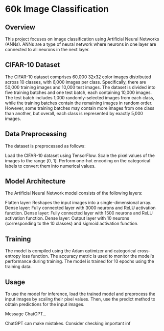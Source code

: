# 60k Image Classification
## Overview
This project focuses on image classification using Artificial Neural Networks (ANNs). ANNs are a type of neural network where neurons in one layer are connected to all neurons in the next layer.

 ## CIFAR-10 Dataset
The CIFAR-10 dataset comprises 60,000 32x32 color images distributed across 10 classes, with 6,000 images per class. Specifically, there are 50,000 training images and 10,000 test images. The dataset is divided into five training batches and one test batch, each containing 10,000 images. The test batch includes 1,000 randomly-selected images from each class, while the training batches contain the remaining images in random order. However, some training batches may contain more images from one class than another, but overall, each class is represented by exactly 5,000 images.

 ## Data Preprocessing
The dataset is preprocessed as follows:

Load the CIFAR-10 dataset using TensorFlow.
Scale the pixel values of the images to the range [0, 1].
Perform one-hot encoding on the categorical labels to convert them into numerical values.
## Model Architecture
The Artificial Neural Network model consists of the following layers:

Flatten layer: Reshapes the input images into a single-dimensional array.
Dense layer: Fully connected layer with 3000 neurons and ReLU activation function.
Dense layer: Fully connected layer with 1500 neurons and ReLU activation function.
Dense layer: Output layer with 10 neurons (corresponding to the 10 classes) and sigmoid activation function.
## Training
The model is compiled using the Adam optimizer and categorical cross-entropy loss function. The accuracy metric is used to monitor the model's performance during training. The model is trained for 10 epochs using the training data.

## Usage
To use the model for inference, load the trained model and preprocess the input images by scaling their pixel values. Then, use the predict method to obtain predictions for the input images.






Message ChatGPT…

ChatGPT can make mistakes. Consider checking important inf

